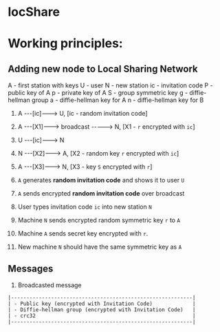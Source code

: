# locShare

# Working principles:

## Adding new node to Local Sharing Network

A - first station with keys
U - user
N - new station
ic - invitation code
P - public key of A
p - private key of A
S - group symmetric key
g - diffie-hellman group
a - diffie-hellman key for A
n - diffie-hellman key for B

1. A ---[ic]---> U,                      [ic - random invitation code]
2. A ---[X1]---> broadcast -----> N,    [X1 - `r` encrypted with `ic`]
3. U ---[ic]---> N
4. N ---[X2]---> A,                     [X2 - random key `r` encrypted with `ic`]
5. A ---[X3]---> N,                     [X3 - key `S` encrypted with `r`]

1. `A` generates **random invitation code** and shows it to user `U`
2. `A` sends encrypted **random invitation code** over broadcast
3. User types invitation code `ic` into new station `N`
4. Machine `N` sends encrypted random symmetric key `r` to `A`
5. Machine `A` sends secret key encrypted with `r`.
6. New machine `N` should have the same symmetric key as `A`

## Messages

1. Broadcasted message
```
|-----------------------------------------------------------|
| - Public key (encrypted with Invitation Code)             |
| - Diffie-hellman group (encrypted with Invitation Code)   |
| - crc32                                                   |
|-----------------------------------------------------------|
```
